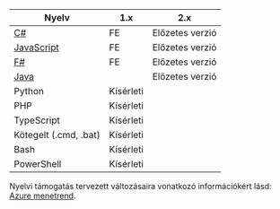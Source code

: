 |Nyelv                                 |1.x         |2.x|
|-----------------------------------------|------------|---|
|[C#](../articles/azure-functions/functions-reference-csharp.md)|FE|Előzetes verzió|
|[JavaScript](../articles/azure-functions/functions-reference-node.md)|FE|Előzetes verzió|
|[F#](../articles/azure-functions/functions-reference-fsharp.md)|FE|Előzetes verzió|
|[Java](../articles/azure-functions/functions-reference-java.md)||Előzetes verzió|
|Python              |Kísérleti||
|PHP                 |Kísérleti||
|TypeScript          |Kísérleti||
|Kötegelt (.cmd, .bat)  |Kísérleti||
|Bash                |Kísérleti||
|PowerShell          |Kísérleti||

Nyelvi támogatás tervezett változásaira vonatkozó információkért lásd: [Azure menetrend](https://azure.microsoft.com/roadmap/?tag=functions).

